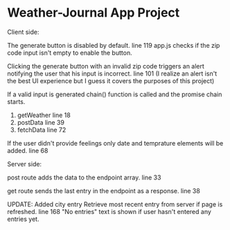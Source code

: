 # Weather-Journal App Project

Client side:

The generate button is disabled by default.
line 119 app.js checks if the zip code input isn't empty to enable the button.

Clicking the generate button with an invalid zip code triggers an alert notifying the user that
his input is incorrect. line 101
(I realize an alert isn't the best UI experience
but I guess it covers the purposes of this project)

If a valid input is generated chain() function is called and the promise chain starts.
1. getWeather line 18
2. postData line 39
3. fetchData line 72

If the user didn't provide feelings only date and temprature elements will be added. line 68


Server side:

post route adds the data to the endpoint array. line 33

get route sends the last entry in the endpoint as a response. line 38 

UPDATE:
Added city entry
Retrieve most recent entry from server if page is refreshed. line 168
"No entries" text is shown if user hasn't entered any entries yet.

